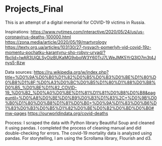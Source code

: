 # Projects_Final

This is an attempt of a digital memorial for COVID-19 victims in Russia.

Inspirations:
https://www.nytimes.com/interactive/2020/05/24/us/us-coronavirus-deaths-100000.html
https://zona.media/article/2020/05/19/martyrology
https://texty.org.ua/articles/103130/27-tysyach-pomerlyh-vid-covid-19z-momentu-pochatku-karantynu-sho-robyv-uryad/?fbclid=IwAR3UjQLSyOizBUKaMG9xboIW3Y60TrJ7LWeJMK5YrQ3lO7m3t4Jnys5-8zw 

Data sources:
https://ru.wikipedia.org/w/index.php?title=%D0%9A%D0%B0%D1%82%D0%B5%D0%B3%D0%BE%D1%80%D0%B8%D1%8F:%D0%A3%D0%BC%D0%B5%D1%80%D1%88%D0%B8%D0%B5_%D0%BE%D1%82_COVID-19_%D0%B2_%D0%A0%D0%BE%D1%81%D1%81%D0%B8%D0%B8&pageuntil=%D0%A8%D0%BE%D0%B9%D0%B3%D1%83%2C+%D0%9B%D0%B0%D1%80%D0%B8%D1%81%D0%B0+%D0%9A%D1%83%D0%B6%D1%83%D0%B3%D0%B5%D1%82%D0%BE%D0%B2%D0%BD%D0%B0#mw-pages 
https://ourworldindata.org/covid-deaths

Process:
I scraped the data with Python library Beautiful Soup and cleaned it using pandas.
I completed the process of cleaning manual and did double-checking for errors.
The covid-19 mortality data is analyzed using pandas. 
For storytelling, I am using the Scrollama library, Flourish and d3. 